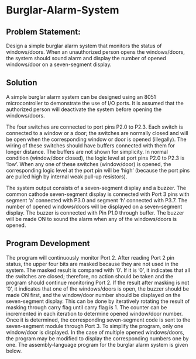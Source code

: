 # Burglar-Alarm-System

## Problem Statement:
Design a simple burglar alarm system that monitors the status of windows/doors. When an unauthorized person opens the windows/doors, the system should sound alarm and display the number of opened windows/door on a seven-segment display.

## Solution 
A simple burglar alarm system can be designed using an 8051 microcontroller to demonstrate the use of I/O ports. It is assumed that the authorized person will deactivate the system before opening the windows/doors. 

The four switches are connected to port pins P2.0 to P2.3. Each switch is connected to a window or a door; the switches are normally closed and will be open when the corresponding window or door is opened (illegally). The wiring of these switches should have buffers connected with them for longer distance. The buffers are not shown for simplicity. In normal condition (window/door closed), the logic level at port pins P2.0 to P2.3 is ‘low’. When any one of these switches (window/door) is opened, the corresponding logic level at the port pin will be ‘high’ (because the port pins are pulled high by internal weak pull-up resistors).

The system output consists of a seven-segment display and a buzzer. The common cathode seven-segment display is connected with Port 3 pins with segment ‘a’ connected with P3.0 and segment ‘h’ connected with P3.7. The number of opened windows/doors will be displayed on a seven-segment display. The buzzer is connected with Pin P1.0 through buffer. The buzzer will be made ON to sound the alarm when any of the windows/doors is opened.

## Program Development
The program will continuously monitor Port 2. After reading Port 2 pin status, the upper four bits are masked because they are not used in the system. The masked result is compared with ‘0’. If it is ‘0’, it indicates that all the switches are closed; therefore, no action should be taken and the program should continue monitoring Port 2. If the result after masking is not ‘0’, it indicates that one of the windows/doors is open, the buzzer should be made ON first, and the window/door number should be displayed on the seven-segment display. This can be done by iteratively rotating the result of masking through carry flag until carry flag is 1. The counter can be incremented in each iteration to determine opened window/door number. Once it is determined, the corresponding seven-segment code is sent to the seven-segment module through Port 3. To simplify the program, only one window/door is displayed. In the case of multiple opened windows/doors, the program may be modified to display the corresponding numbers one by one. The assembly-language program for the burglar alarm system is given below.
